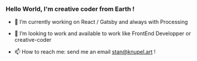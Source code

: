 ### Hello World, I'm creative coder from Earth !


- 🔭 I’m currently working on React / Gatsby and always with Processing

- 👯 I’m looking to work and available to work like FrontEnd Developper or creative-coder

- 📫 How to reach me: send me an email stan@knupel.art !


